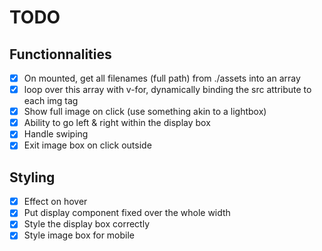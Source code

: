 # TODO

## Functionnalities
- [x] On mounted, get all filenames (full path) from ./assets into an array
- [x] loop over this array with v-for, dynamically binding the src attribute to each img tag
- [x] Show full image on click (use something akin to a lightbox)
- [x] Ability to go left & right within the display box
- [x] Handle swiping
- [x] Exit image box on click outside

## Styling
- [x] Effect on hover
- [x] Put display component fixed over the whole width
- [x] Style the display box correctly
- [x] Style image box for mobile
